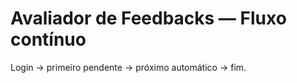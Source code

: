 # Avaliador de Feedbacks — Fluxo contínuo

Login -> primeiro pendente -> próximo automático -> fim.

